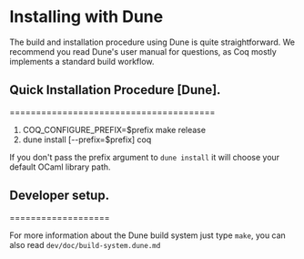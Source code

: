 # Installing with Dune

The build and installation procedure using Dune is quite
straightforward. We recommend you read Dune's user manual for
questions, as Coq mostly implements a standard build workflow.

## Quick Installation Procedure [Dune].
=======================================

1. COQ_CONFIGURE_PREFIX=$prefix make release
2. dune install [--prefix=$prefix] coq

If you don't pass the prefix argument to `dune install` it will choose
your default OCaml library path.

## Developer setup.
===================

For more information about the Dune build system just type `make`, you
can also read `dev/doc/build-system.dune.md`
